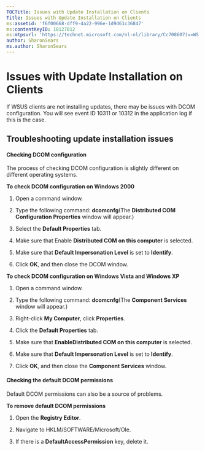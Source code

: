 ```yaml
---
TOCTitle: Issues with Update Installation on Clients
Title: Issues with Update Installation on Clients
ms:assetid: 'f6f00668-dff9-4a22-996e-1d9d61c36847'
ms:contentKeyID: 18127012
ms:mtpsurl: 'https://technet.microsoft.com/nl-nl/library/Cc708607(v=WS.10)'
author: SharonSears
ms.author: SharonSears
---
```


Issues with Update Installation on Clients
==========================================

If WSUS clients are not installing updates, there may be issues with DCOM configuration. You will see event ID 10311 or 10312 in the application log if this is the case.

Troubleshooting update installation issues
------------------------------------------

#### Checking DCOM configuration

The process of checking DCOM configuration is slightly different on different operating systems.

**To check DCOM configuration on Windows 2000**
1.  Open a command window.

2.  Type the following command: **dcomcnfg**(The **Distributed COM Configuration Properties** window will appear.)

3.  Select the **Default Properties** tab.

4.  Make sure that Enable **Distributed COM on this computer** is selected.

5.  Make sure that **Default Impersonation Level** is set to **Identify**.

6.  Click **OK**, and then close the DCOM window.

**To check DCOM configuration on Windows Vista and Windows XP**
1.  Open a command window.

2.  Type the following command: **dcomcnfg**(The **Component Services** window will appear.)

3.  Right-click **My Computer**, click **Properties**.

4.  Click the **Default Properties** tab.

5.  Make sure that **EnableDistributed COM on this computer** is selected.

6.  Make sure that **Default Impersonation Level** is set to **Identify**.

7.  Click **OK**, and then close the **Component Services** window.

#### Checking the default DCOM permissions

Default DCOM permissions can also be a source of problems.

**To remove default DCOM permissions**
1.  Open the **Registry Editor**.

2.  Navigate to HKLM/SOFTWARE/Microsoft/Ole.

3.  If there is a **DefaultAccessPermission** key, delete it.

